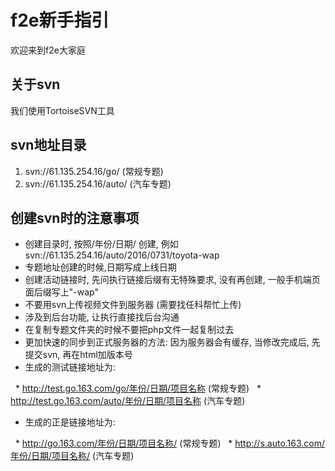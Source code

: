 # f2e新手指引
欢迎来到f2e大家庭
## 关于svn

我们使用TortoiseSVN工具

## svn地址目录

 1. svn://61.135.254.16/go/ (常规专题)
 2. svn://61.135.254.16/auto/ (汽车专题)
 
## 创建svn时的注意事项

 - 创建目录时, 按照/年份/日期/ 创建, 例如svn://61.135.254.16/auto/2016/0731/toyota-wap
 - 专题地址创建的时候,日期写成上线日期
 - 创建活动链接时, 先问执行链接后缀有无特殊要求, 没有再创建, 一般手机端页面后缀写上"-wap"
 - 不要用svn上传视频文件到服务器 (需要找任科帮忙上传)
 - 涉及到后台功能, 让执行直接找后台沟通
 - 在复制专题文件夹的时候不要把php文件一起复制过去
 - 更加快速的同步到正式服务器的方法: 因为服务器会有缓存, 当修改完成后, 先提交svn, 再在html加版本号
 - 生成的测试链接地址为:
 
    * http://test.go.163.com/go/年份/日期/项目名称 (常规专题)
    * http://test.go.163.com/auto/年份/日期/项目名称 (汽车专题)
    
 - 生成的正是链接地址为:
 
    * http://go.163.com/年份/日期/项目名称/ (常规专题)
    * http://s.auto.163.com/年份/日期/项目名称/ (汽车专题)
